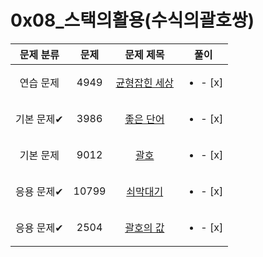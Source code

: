 # 0x08_스택의활용(수식의괄호쌍)
| 문제 분류 | 문제 | 문제 제목 | 풀이 |
| :--: | :--: | :--: | :--: |
| 연습 문제 | 4949 | [균형잡힌 세상](https://www.acmicpc.net/problem/4949) | <ul><li>- [x] </li></ul> |
| 기본 문제✔ | 3986 | [좋은 단어](https://www.acmicpc.net/problem/3986) | <ul><li>- [x] </li></ul> |
| 기본 문제 | 9012 | [괄호](https://www.acmicpc.net/problem/9012) | <ul><li>- [x] </li></ul> |
| 응용 문제✔ | 10799 | [쇠막대기](https://www.acmicpc.net/problem/10799) | <ul><li>- [x] </li></ul> |
| 응용 문제✔ | 2504 | [괄호의 값](https://www.acmicpc.net/problem/2504) | <ul><li>- [x] </li></ul> |
